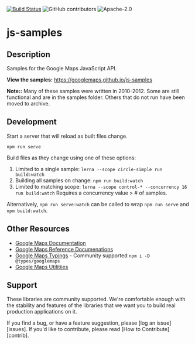 [![Build Status](https://travis-ci.org/googlemaps/js-samples.svg?branch=master)](https://travis-ci.org/googlemaps/js-samples)
![GitHub contributors](https://img.shields.io/github/contributors/googlemaps/js-samples)
![Apache-2.0](https://img.shields.io/badge/license-Apache-blue)

js-samples
==========

## Description
Samples for the Google Maps JavaScript API.

**View the samples:** https://googlemaps.github.io/js-samples

**Note::** Many of these samples were written in 2010-2012. Some are still functional and are in the samples folder. Others that do not run have been moved to archive.

## Development

Start a server that will reload as built files change.

```
npm run serve
```

Build files as they change using one of these options:
1. Limited to a single sample: `lerna --scope circle-simple run build:watch`
2. Building all samples on change: `npm run build:watch`
3. Limited to matching scope: `lerna --scope control-* --concurrency 16 run build:watch` Requires a concurrency value > # of samples.

Alternatively, `npm run serve:watch` can be called to wrap `npm run serve` and `npm build:watch`.

## Other Resources
- [Google Maps Documentation](https://developers.google.com/maps/documentation/javascript/tutorial)
- [Google Maps Reference Documenations](https://developers.google.com/maps/documentation/javascript/reference/)
- [Google Maps Typings](https://github.com/DefinitelyTyped/DefinitelyTyped/tree/master/types/googlemaps) - Community supported `npm i -D @types/googlemaps`
- [Google Maps Utilitiies](https://github.com/googlemaps/v3-utility-library)

## Support

These libraries are community supported. We're comfortable enough with the stability and features of
the libraries that we want you to build real production applications on it.

If you find a bug, or have a feature suggestion, please [log an issue][issues]. If you'd like to
contribute, please read [How to Contribute][contrib].
